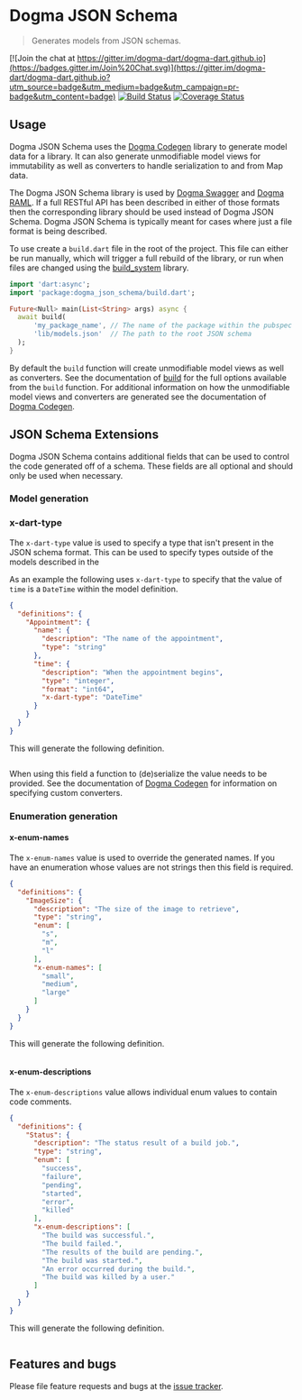 # Dogma JSON Schema
> Generates models from JSON schemas. 

[![Join the chat at https://gitter.im/dogma-dart/dogma-dart.github.io](https://badges.gitter.im/Join%20Chat.svg)](https://gitter.im/dogma-dart/dogma-dart.github.io?utm_source=badge&utm_medium=badge&utm_campaign=pr-badge&utm_content=badge)
[![Build Status](http://beta.drone.io/api/badges/dogma-dart/dogma-json-schema/status.svg)](http://beta.drone.io/dogma-dart/dogma-json-schema)
[![Coverage Status](https://coveralls.io/repos/dogma-dart/dogma-json-schema/badge.svg?branch=master&service=github)](https://coveralls.io/github/dogma-dart/dogma-json-schema?branch=master)

## Usage

Dogma JSON Schema uses the [Dogma Codegen](https://github.com/dogma-dart/dogma-codegen) library to generate model data
for a library. It can also generate unmodifiable model views for immutability as well as converters to handle
serialization to and from Map data.

The Dogma JSON Schema library is used by [Dogma Swagger](https://github.com/dogma-dart/dogma-swagger) and
[Dogma RAML](https://github.com/dogma-dart/dogma-raml). If a full RESTful API has been described in either of those
formats then the corresponding library should be used instead of Dogma JSON Schema. Dogma JSON Schema is typically
meant for cases where just a file format is being described.

To use create a `build.dart` file in the root of the project. This file can either be run manually, which will trigger
a full rebuild of the library, or run when files are changed using the
[build_system](https://github.com/a14n/build_system.dart) library.

```dart
import 'dart:async';
import 'package:dogma_json_schema/build.dart';

Future<Null> main(List<String> args) async {
  await build(
      'my_package_name', // The name of the package within the pubspec
      'lib/models.json'  // The path to the root JSON schema
  );
}
```
By default the `build` function will create unmodifiable model views as well as converters. See the documentation of
[build](#) for the full options available from the `build` function. For additional information on how the unmodifiable
model views and converters are generated see the documentation of
[Dogma Codegen](https://github.com/dogma-dart/dogma-codegen).

## JSON Schema Extensions

Dogma JSON Schema contains additional fields that can be used to control the code generated off of a schema. These
fields are all optional and should only be used when necessary.

### Model generation

### x-dart-type

The `x-dart-type` value is used to specify a type that isn't present in the JSON schema format. This can be used to
specify types outside of the models described in the

As an example the following uses `x-dart-type` to specify that the value of `time` is a `DateTime` within the model
definition.

```json
{
  "definitions": {
    "Appointment": {
      "name": {
        "description": "The name of the appointment",
        "type": "string"
      },
      "time": {
        "description": "When the appointment begins",
        "type": "integer",
        "format": "int64",
        "x-dart-type": "DateTime"
      }
    }
  }
}
```

This will generate the following definition.

```dart

```

When using this field a function to (de)serialize the value needs to be provided. See the documentation of
[Dogma Codegen](https://github.com/dogma-dart/dogma-codegen) for information on specifying custom converters.

### Enumeration generation

#### x-enum-names

The `x-enum-names` value is used to override the generated names. If you have an enumeration whose values are not
strings then this field is required.

```json
{
  "definitions": {
    "ImageSize": {
      "description": "The size of the image to retrieve",
      "type": "string",
      "enum": [
        "s",
        "m",
        "l"
      ],
      "x-enum-names": [
        "small",
        "medium",
        "large"
      ]
    }
  }
}
```

This will generate the following definition.

```dart

```
#### x-enum-descriptions

The `x-enum-descriptions` value allows individual enum values to contain code comments.

```json
{
  "definitions": {
    "Status": {
      "description": "The status result of a build job.",
      "type": "string",
      "enum": [
        "success",
        "failure",
        "pending",
        "started",
        "error",
        "killed"
      ],
      "x-enum-descriptions": [
        "The build was successful.",
        "The build failed.",
        "The results of the build are pending.",
        "The build was started.",
        "An error occurred during the build.",
        "The build was killed by a user."
      ]
    }
  }
}
```
This will generate the following definition.

```dart

```

## Features and bugs

Please file feature requests and bugs at the [issue tracker][tracker].

[tracker]: https://github.com/dogma-dart/dogma-json-schema/issues
